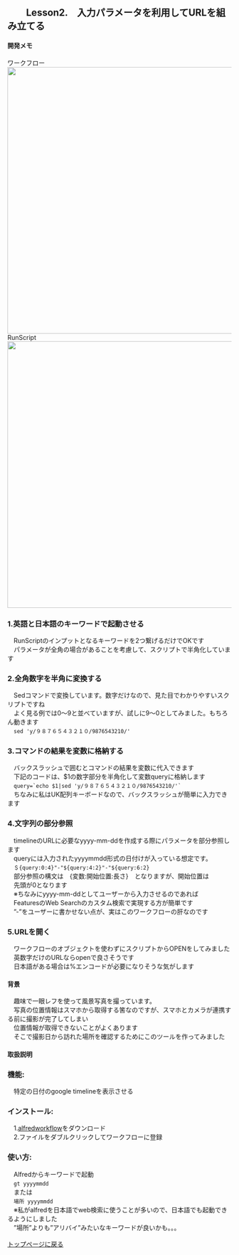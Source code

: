 ## 　　Lesson2.　入力パラメータを利用してURLを組み立てる
#### 開発メモ
ワークフロー
<br><img width="600" src="https://user-images.githubusercontent.com/40127279/126853536-aaa978e7-db52-446e-9942-73c0781e7ef7.png">
<br>RunScript
<br><img width="600" src="https://user-images.githubusercontent.com/40127279/126853565-1a680fd3-3aaf-4081-a6a0-cc6a7a75f3e9.png">

### 1.英語と日本語のキーワードで起動させる
　RunScriptのインプットとなるキーワードを2つ繋げるだけでOKです
<br>　パラメータが全角の場合があることを考慮して、スクリプトで半角化しています
### 2.全角数字を半角に変換する
　Sedコマンドで変換しています。数字だけなので、見た目でわかりやすいスクリプトですね
<br>　よく見る例では0〜9と並べていますが、試しに9〜0としてみました。もちろん動きます
<br>　`sed 'y/９８７６５４３２１０/9876543210/'`
### 3.コマンドの結果を変数に格納する
　バックスラッシュで囲むとコマンドの結果を変数に代入できます
<br>　下記のコードは、$1の数字部分を半角化して変数queryに格納します
<br>　```query=`echo $1|sed 'y/９８７６５４３２１０/9876543210/'` ```
<br>　ちなみに私はUK配列キーボードなので、バックスラッシュが簡単に入力できます
### 4.文字列の部分参照
　timelineのURLに必要なyyyy-mm-ddを作成する際にパラメータを部分参照します
<br>　queryには入力されたyyyymmdd形式の日付けが入っている想定です。
<br>　`＄{query:0:4}"-"${query:4:2}"-"${query:6:2}`
<br>　部分参照の構文は　{変数:開始位置:長さ}　となりますが、開始位置は
<br>　先頭が0となります
<br>　※ちなみにyyyy-mm-ddとしてユーザーから入力させるのであれば
<br>　FeaturesのWeb Searchのカスタム検索で実現する方が簡単です
<br>　”-”をユーザーに書かせない点が、実はこのワークフローの肝なのです
### 5.URLを開く
　ワークフローのオブジェクトを使わずにスクリプトからOPENをしてみました
<br>　英数字だけのURLならopenで良さそうです
<br>　日本語がある場合は%エンコードが必要になりそうな気がします
#### 背景
　趣味で一眼レフを使って風景写真を撮っています。
<br>　写真の位置情報はスマホから取得する筈なのですが、スマホとカメラが連携する前に撮影が完了してしまい
<br>　位置情報が取得できないことがよくあります
<br>　そこで撮影日から訪れた場所を確認するためにこのツールを作ってみました
#### 取扱説明
### 機能:
　特定の日付のgoogle timelineを表示させる
### インストール:
　1.[alfredworkflow](https://github.com/KitanoTamotsu/googletimeline/files/6721071/Google.Timeline.alfredworkflow.zip)をダウンロード 
<br>　2.ファイルをダブルクリックしてワークフローに登録
### 使い方:
　Alfredからキーワードで起動
<br>　`gt yyyymmdd`
<br>　または
<br>　`場所 yyyymmdd`
<br>　※私がalfredを日本語でweb検索に使うことが多いので、日本語でも起動できるようにしました
<br>　”場所”よりも”アリバイ”みたいなキーワードが良いかも。。。
<br>
<br>
[トップページに戻る](https://kitanotamotsu.github.io/)

